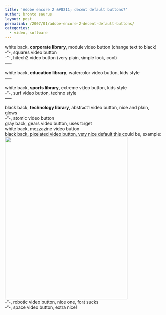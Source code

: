 ```yaml
---
title: 'Adobe encore 2 &#8211; decent default buttons?'
author: bronto saurus
layout: post
permalink: /2007/01/adobe-encore-2-decent-default-buttons/
categories:
  - video, software
---
```

white back, **corporate library**, module video button (change text to black)  
-&#8220;-, squares video button  
-&#8220;-, hitech2 video button (very plain, simple look, cool)  
&#8212;&#8211;

white back, **education library**, watercolor video button, kids style  
&#8212;&#8211;

white back, **sports library**, extreme video button, kids style  
-&#8220;-, surf video button, techno style  
&#8212;&#8211;

black back, **technology library**, abstract1 video button, nice and plain, glows  
-&#8220;-, atomic video button  
gray back, gears video button, uses target  
white back, mezzazine video button  
black back, pixelated video button, very nice default this could be, example:  
<img src="/images/encore_pixleated_button.jpg" width="393" height="522" border="0" alt="" />  
-&#8220;-, robotic video button, nice one, font sucks  
-&#8220;-, space video button, extra nice!
